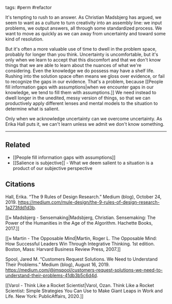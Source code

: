 tags: #perm #refactor

It's tempting to rush to an answer. As Christian Madsbjerg has argued, we seem to want as a culture to turn creativity into an assembly line: we input problems, we output answers, all through some standardized process. We want to move as quickly as we can away from uncertainty and toward some kind of resolution.

But it's often a more valuable use of time to dwell in the problem space, probably for longer than you think. Uncertainty is uncomfortable, but it's only when we learn to accept that this discomfort and that we don't know things that we are able to learn about the nuances of what we're considering. Even the knowledge we do possess may have a shelf life. Rushing into the solution space often means we gloss over evidence, or fail to recognize the gaps in our evidence. That's a problem, because [[People fill information gaps with assumptions|when we encounter gaps in our knowledge, we tend to fill them with assumptions.]] We need instead to dwell longer in the unedited, messy version of things, so that we can productively apply different lenses and mental models to the situation to determine what is salient.


Only when we acknowledge uncertainty can we overcome uncertainty. As Erika Hall puts it, we can't learn unless we admit we don't know something.

---
## Related
- [[People fill information gaps with assumptions]]
- [[Salience is subjective]] - What we deem salient to a situation is a product of our subjective perspective

## Citations
Hall, Erika. “The 9 Rules of Design Research.” Medium (blog), October 24, 2019. https://medium.com/mule-design/the-9-rules-of-design-research-1a273fdd1d3b.

[[≈ Madsbjerg - Sensemaking|Madsbjerg, Christian. Sensemaking: The Power of the Humanities in the Age of the Algorithm. Hachette Books, 2017.]]

[[≈ Martin - The Opposable Mind|Martin, Roger L. The Opposable Mind: How Successful Leaders Win Through Integrative Thinking. 1st edition. Boston, Mass: Harvard Business Review Press, 2007.]]

Spool, Jared M. “Customers Request Solutions. We Need to Understand Their Problems.” Medium (blog), August 16, 2019. https://medium.com/@jmspool/customers-request-solutions-we-need-to-understand-their-problems-41db3b5c6d4d.

[[Varol - Think Like a Rocket Scientist|Varol, Ozan. Think Like a Rocket Scientist: Simple Strategies You Can Use to Make Giant Leaps in Work and Life. New York: PublicAffairs, 2020.]]
